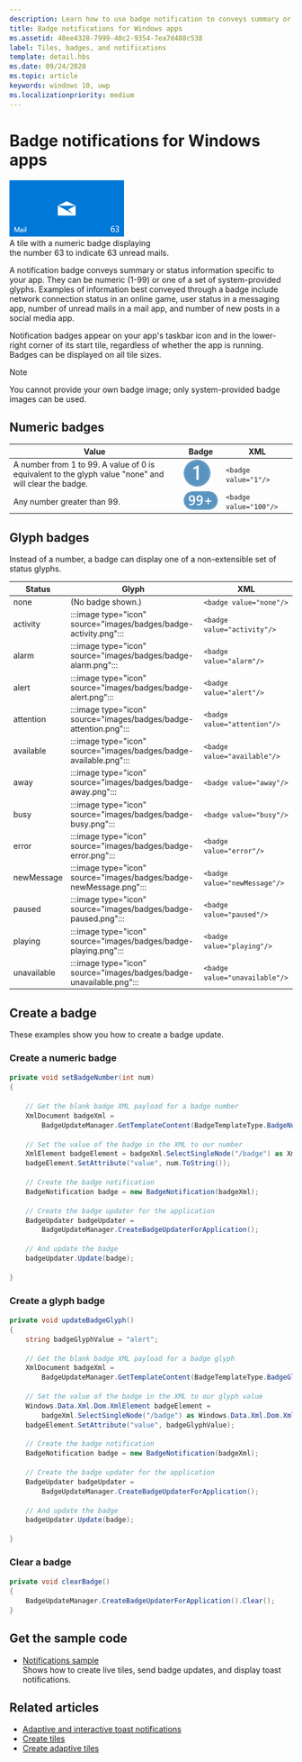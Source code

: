 ```yaml
---
description: Learn how to use badge notification to conveys summary or status information specific to your app.
title: Badge notifications for Windows apps
ms.assetid: 48ee4328-7999-40c2-9354-7ea7d488c538
label: Tiles, badges, and notifications
template: detail.hbs
ms.date: 09/24/2020
ms.topic: article
keywords: windows 10, uwp
ms.localizationpriority: medium
---
```

# Badge notifications for Windows apps

 

<div>
<img src="images/badge-example.png" alt="A tile with a numeric badge displaying the number 63 to indicate 63 unread mails." /><br/>A tile with a numeric badge displaying<br/> the number 63 to indicate 63 unread mails.</div>

A notification badge conveys summary or status information specific to your app. They can be numeric (1-99) or one of a set of system-provided glyphs. Examples of information best conveyed through a badge include network connection status in an online game, user status in a messaging app, number of unread mails in a mail app, and number of new posts in a social media app. 

Notification badges appear on your app's taskbar icon and in the lower-right corner of its start tile, regardless of whether the app is running. Badges can be displayed on all tile sizes.  

> [!NOTE]
> You cannot provide your own badge image; only system-provided badge images can be used.


## Numeric badges

Value | Badge | XML
--|--|--
A number from 1 to 99. A value of 0 is equivalent to the glyph value "none" and will clear the badge. | <img src="images/badges/badge-numeric.png" alt="A numeric badge less than 100." /> | `<badge value="1"/>`
Any number greater than 99. | <img src="images/badges/badge-numeric-greater.png" alt="A numeric badge greater than 99." /></td> | `<badge value="100"/>`

## Glyph badges
Instead of a number, a badge can display one of a non-extensible set of status glyphs. 

Status | Glyph | XML
--|--|--
none | (No badge shown.) | `<badge value="none"/>`
activity | :::image type="icon" source="images/badges/badge-activity.png"::: | `<badge value="activity"/>`
alarm | :::image type="icon" source="images/badges/badge-alarm.png"::: | `<badge value="alarm"/>`
alert | :::image type="icon" source="images/badges/badge-alert.png"::: | `<badge value="alert"/>`
attention | :::image type="icon" source="images/badges/badge-attention.png"::: | `<badge value="attention"/>`
available | :::image type="icon" source="images/badges/badge-available.png"::: | `<badge value="available"/>`
away | :::image type="icon" source="images/badges/badge-away.png"::: | `<badge value="away"/>`
busy | :::image type="icon" source="images/badges/badge-busy.png"::: | `<badge value="busy"/>`
error | :::image type="icon" source="images/badges/badge-error.png"::: | `<badge value="error"/>`
newMessage | :::image type="icon" source="images/badges/badge-newMessage.png"::: | `<badge value="newMessage"/>`
paused | :::image type="icon" source="images/badges/badge-paused.png"::: | `<badge value="paused"/>`
playing | :::image type="icon" source="images/badges/badge-playing.png"::: | `<badge value="playing"/>`
unavailable | :::image type="icon" source="images/badges/badge-unavailable.png"::: | `<badge value="unavailable"/>`</td>

## Create a badge

These examples show you how to create a badge update.

### Create a numeric badge

````csharp
private void setBadgeNumber(int num)
{

    // Get the blank badge XML payload for a badge number
    XmlDocument badgeXml = 
        BadgeUpdateManager.GetTemplateContent(BadgeTemplateType.BadgeNumber);

    // Set the value of the badge in the XML to our number
    XmlElement badgeElement = badgeXml.SelectSingleNode("/badge") as XmlElement;
    badgeElement.SetAttribute("value", num.ToString());

    // Create the badge notification
    BadgeNotification badge = new BadgeNotification(badgeXml);

    // Create the badge updater for the application
    BadgeUpdater badgeUpdater = 
        BadgeUpdateManager.CreateBadgeUpdaterForApplication();

    // And update the badge
    badgeUpdater.Update(badge);

}
````

### Create a glyph badge
````csharp
private void updateBadgeGlyph()
{
    string badgeGlyphValue = "alert";

    // Get the blank badge XML payload for a badge glyph
    XmlDocument badgeXml = 
        BadgeUpdateManager.GetTemplateContent(BadgeTemplateType.BadgeGlyph);

    // Set the value of the badge in the XML to our glyph value
    Windows.Data.Xml.Dom.XmlElement badgeElement = 
        badgeXml.SelectSingleNode("/badge") as Windows.Data.Xml.Dom.XmlElement;
    badgeElement.SetAttribute("value", badgeGlyphValue);

    // Create the badge notification
    BadgeNotification badge = new BadgeNotification(badgeXml);

    // Create the badge updater for the application
    BadgeUpdater badgeUpdater = 
        BadgeUpdateManager.CreateBadgeUpdaterForApplication();

    // And update the badge
    badgeUpdater.Update(badge);

}
````

### Clear a badge

````csharp
private void clearBadge()
{
    BadgeUpdateManager.CreateBadgeUpdaterForApplication().Clear();
}
````

## Get the sample code

* [Notifications sample](https://github.com/Microsoft/Windows-universal-samples/tree/master/Samples/Notifications)<br/> Shows how to create live tiles, send badge updates, and display toast notifications. 

## Related articles

* [Adaptive and interactive toast notifications](adaptive-interactive-toasts.md)
* [Create tiles](creating-tiles.md)
* [Create adaptive tiles](create-adaptive-tiles.md)
